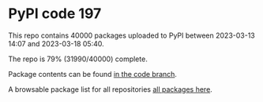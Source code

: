 # PyPI code 197

This repo contains 40000 packages uploaded to PyPI between 
2023-03-13 14:07 and 2023-03-18 05:40.

The repo is 79% (31990/40000) complete.

Package contents can be found [in the code branch](https://github.com/pypi-data/pypi-mirror-197/tree/code/packages).

A browsable package list for all repositories [all packages here](https://pypi-data.github.io/website/repositories/pypi-mirror-197).


